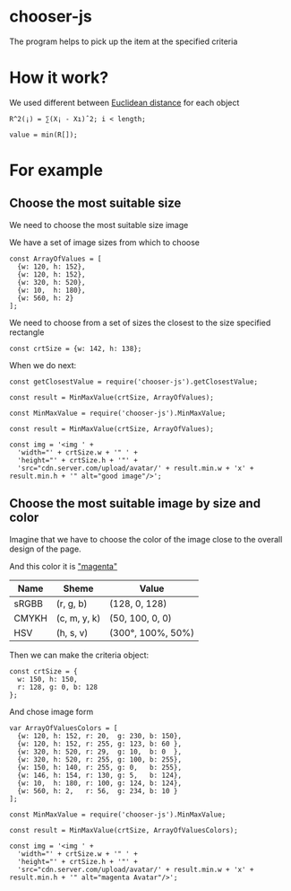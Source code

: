 # chooser-js

The program helps to pick up the item at the specified criteria

# How it work?

We used different between [Euclidean distance](https://en.wikipedia.org/wiki/Euclidean_distance)
for each object

```
R^2(¡) = ∑(X¡ - Xı)ˆ2; i < length;

value = min(R[]);
```

# For example

## Choose the most suitable size

We need to choose the most suitable size image

We have a set of image sizes from which to choose

```
const ArrayOfValues = [
  {w: 120, h: 152},
  {w: 120, h: 152},
  {w: 320, h: 520},
  {w: 10,  h: 180},
  {w: 560, h: 2}
];
```

We need to choose from a set of sizes the closest to the size specified rectangle

```
const crtSize = {w: 142, h: 138};
```

When we do next:

```
const getClosestValue = require('chooser-js').getClosestValue;
 
const result = MinMaxValue(crtSize, ArrayOfValues);

const MinMaxValue = require('chooser-js').MinMaxValue;
 
const result = MinMaxValue(crtSize, ArrayOfValues);

const img = '<img ' +
  'width="' + crtSize.w + '" ' +
  'height="' + crtSize.h + '"' +
  'src="cdn.server.com/upload/avatar/' + result.min.w + 'x' + result.min.h + '" alt="good image"/>'; 
```

## Choose the most suitable image by size and color
   
Imagine that we have to choose the color of 
the image close to the overall design of the page.

And this color it is ["magenta"](https://en.wikipedia.org/wiki/Purple)

|  Name |  Sheme       |  Value           | 
|-------|--------------|------------------|
| sRGBB | (r, g, b)    | (128, 0, 128)    |
| CMYKH | (c, m, y, k) | (50, 100, 0, 0)  |
| HSV   | (h, s, v)    | (300°, 100%, 50%)|


Then we can make the criteria object:

```
const crtSize = {
  w: 150, h: 150,
  r: 128, g: 0, b: 128
};
```

And chose image form 

```
var ArrayOfValuesColors = [
  {w: 120, h: 152, r: 20,  g: 230, b: 150},
  {w: 120, h: 152, r: 255, g: 123, b: 60 },
  {w: 320, h: 520, r: 29,  g: 10,  b: 0  },
  {w: 320, h: 520, r: 255, g: 100, b: 255},
  {w: 150, h: 140, r: 255, g: 0,   b: 255},
  {w: 146, h: 154, r: 130, g: 5,   b: 124},
  {w: 10,  h: 180, r: 100, g: 124, b: 124},
  {w: 560, h: 2,   r: 56,  g: 234, b: 10 }
];

const MinMaxValue = require('chooser-js').MinMaxValue;
 
const result = MinMaxValue(crtSize, ArrayOfValuesColors);

const img = '<img ' +
  'width="' + crtSize.w + '" ' +
  'height="' + crtSize.h + '"' +
  'src="cdn.server.com/upload/avatar/' + result.min.w + 'x' + result.min.h + '" alt="magenta Avatar"/>';

```